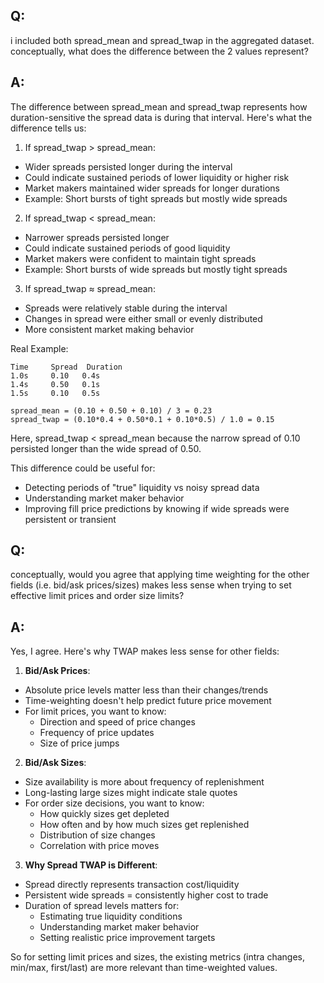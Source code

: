 
## Q:
i included both spread_mean and spread_twap in the aggregated dataset. conceptually, what does the difference between the 2 values represent?

## A:
The difference between spread_mean and spread_twap represents how duration-sensitive the spread data is during that interval. Here's what the difference tells us:

1. If spread_twap > spread_mean:
- Wider spreads persisted longer during the interval
- Could indicate sustained periods of lower liquidity or higher risk
- Market makers maintained wider spreads for longer durations
- Example: Short bursts of tight spreads but mostly wide spreads

2. If spread_twap < spread_mean:
- Narrower spreads persisted longer
- Could indicate sustained periods of good liquidity
- Market makers were confident to maintain tight spreads
- Example: Short bursts of wide spreads but mostly tight spreads

3. If spread_twap ≈ spread_mean:
- Spreads were relatively stable during the interval
- Changes in spread were either small or evenly distributed
- More consistent market making behavior

Real Example:
```
Time     Spread  Duration
1.0s     0.10   0.4s    
1.4s     0.50   0.1s    
1.5s     0.10   0.5s    

spread_mean = (0.10 + 0.50 + 0.10) / 3 = 0.23
spread_twap = (0.10*0.4 + 0.50*0.1 + 0.10*0.5) / 1.0 = 0.15
```
Here, spread_twap < spread_mean because the narrow spread of 0.10 persisted longer than the wide spread of 0.50.

This difference could be useful for:
- Detecting periods of "true" liquidity vs noisy spread data
- Understanding market maker behavior
- Improving fill price predictions by knowing if wide spreads were persistent or transient



## Q:
conceptually, would you agree that applying time weighting for the other fields (i.e. bid/ask prices/sizes) makes less sense when trying to set effective limit prices and order size limits?

## A:
Yes, I agree. Here's why TWAP makes less sense for other fields:

1. **Bid/Ask Prices**:
- Absolute price levels matter less than their changes/trends
- Time-weighting doesn't help predict future price movement
- For limit prices, you want to know:
  * Direction and speed of price changes
  * Frequency of price updates
  * Size of price jumps

2. **Bid/Ask Sizes**:
- Size availability is more about frequency of replenishment
- Long-lasting large sizes might indicate stale quotes
- For order size decisions, you want to know:
  * How quickly sizes get depleted
  * How often and by how much sizes get replenished
  * Distribution of size changes
  * Correlation with price moves

3. **Why Spread TWAP is Different**:
- Spread directly represents transaction cost/liquidity
- Persistent wide spreads = consistently higher cost to trade
- Duration of spread levels matters for:
  * Estimating true liquidity conditions
  * Understanding market maker behavior
  * Setting realistic price improvement targets

So for setting limit prices and sizes, the existing metrics (intra changes, min/max, first/last) are more relevant than time-weighted values.
